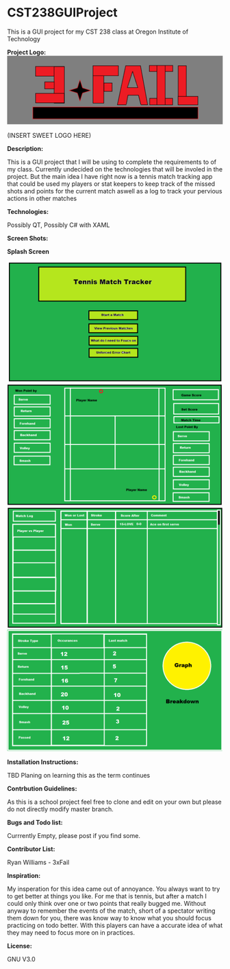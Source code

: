 # CST238GUIProject
This is a GUI project for my CST 238 class at Oregon Institute of Technology 

<b>Project Logo:</b>
![Alt text](img/Logo.png?raw=true "Title")

(INSERT SWEET LOGO HERE)

<b>Description:</b>

This is a GUI project that I will be using to complete the requirements to of my class. Currently undecided on the technologies that will be involed in the project. But the main idea I have right now is a tennis match tracking app that could be used my players or stat keepers to keep track of the missed shots and points for the current match aswell as a log to track your pervious actions in other matches 

<b>Technologies:</b>

Possibly QT, Possibly C# with XAML

<b>Screen Shots:</b>

<b>Splash Screen</b>

![Alt text](img/Splash_Screen.png?raw=true "Title")
![Alt text](img/Match_View.png?raw=true "Title")
![Alt text](img/Match_Catalog.png?raw=true "Title")
![Alt text](img/Unforced_Error_Chart.png?raw=true "Title")


<b>Installation Instructions:</b>

TBD Planing on learning this as the term continues 

<b>Contrbution Guidelines:</b>

As this is a school project feel free to clone and edit on your own but please do not directly modify master branch.

<b>Bugs and Todo list:</b>

Currrently Empty, please post if you find some.

<b>Contributor List:</b>

Ryan Williams - 3xFail

<b>Inspiration:</b>

My insperation for this idea came out of annoyance. You always want to try to get better at things you like. For me that is tennis, but after a match I could only think over one or two points that really bugged me. Without anyway to remember the events of the match, short of a spectator writing them down for you, there was know way to know what you should focus practicing on todo better. With this players can have a accurate idea of what they may need to focus more on in practices.

<b>License:</b>

GNU V3.0
